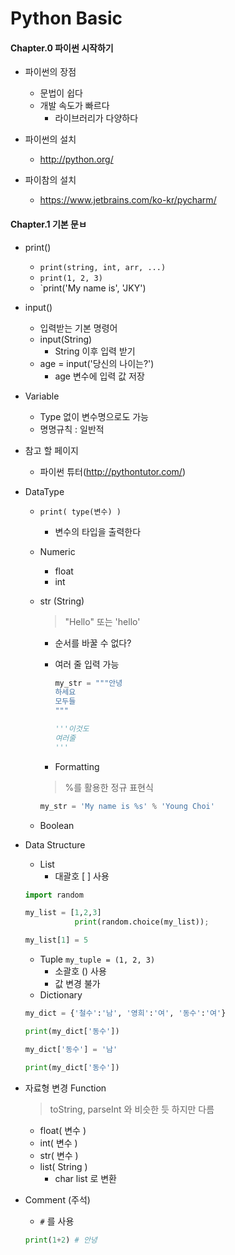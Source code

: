 # Python Basic

#### Chapter.0 파이썬 시작하기

- 파이썬의 장점
  - 문법이 쉽다
  - 개발 속도가 빠르다
    - 라이브러리가 다양하다

- 파이썬의 설치
  - http://python.org/

- 파이참의 설치
  - https://www.jetbrains.com/ko-kr/pycharm/

#### Chapter.1 기본 문ㅂ

- print()
  - `print(string, int, arr, ...)`
  - `print(1, 2, 3)`
  - `print('My name is', 'JKY')

- input()
  - 입력받는 기본 명령어
  - input(String)
    - String 이후 입력 받기
  - age = input('당신의 나이는?')
    - age 변수에 입력 값 저장

- Variable
  - Type 없이 변수명으로도 가능
  - 명명규칙 : 일반적



- 참고 할 페이지

  - 파이썬 튜터(http://pythontutor.com/)

  

- DataType

  - `print( type(변수) )`

    - 변수의 타입을 출력한다

  - Numeric

    - float
    - int

  - str (String)

    >  "Hello" 또는 'hello'

    - 순서를 바꿀 수 없다?

    - 여러 줄 입력 가능

      ```python
      my_str = """안녕
      하세요
      모두들
      """
      
      '''이것도
      여러줄
      '''
      ```

    - Formatting 

    > %를 활용한 정규 표현식

    ```python
    my_str = 'My name is %s' % 'Young Choi'
    ```

    

  - Boolean

- Data Structure

  - List
    - 대괄호 [ ] 사용

  ```python
  import random
  
  my_list = [1,2,3]
             print(random.choice(my_list));
  
  my_list[1] = 5
  ```

  - Tuple
    `my_tuple = (1, 2, 3)`
    - 소괄호  () 사용
    - 값 변경 불가
  - Dictionary

  ```python
  my_dict = {'철수':'남', '영희':'여', '동수':'여'}
  
  print(my_dict['동수'])
  
  my_dict['동수'] = '남'
  
  print(my_dict['동수'])
  ```

- 자료형 변경 Function

  > toString, parseInt 와 비슷한 듯 하지만 다름

  - float( 변수 )
  - int( 변수 )
  - str( 변수 )
  - list( String )
    - char list 로 변환

- Comment (주석)

  - `#` 를 사용

  ```python
  print(1+2) # 안녕
  ```

  
